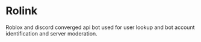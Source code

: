 # Rolink
Roblox and discord converged api bot used for user lookup and bot account identification and server moderation.
